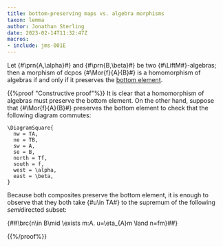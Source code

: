 ```yaml
---
title: bottom-preserving maps vs. algebra morphisms
taxon: lemma
author: Jonathan Sterling
date: 2023-02-14T11:32:47Z
macros:
- include: jms-001E
---
```


Let {#\prn{A,\alpha}#} and {#\prn{B,\beta}#} be two {#\LiftM#}-algebras; then a morphism of dcpos {#\Mor{f}{A}{B}#} is a homomorphism of algebras if and only if it preserves the [bottom element](jms-001V).

{{%proof "Constructive proof"%}}
It is clear that a homomorphism of algebras must preserve the bottom element. On the other hand, suppose that {#\Mor{f}{A}{B}#} preserves the bottom element to check that the following diagram commutes:
```render-latex
\DiagramSquare{
  nw = TA,
  ne = TB,
  sw = A,
  se = B,
  north = Tf,
  south = f,
  west = \alpha,
  east = \beta,
}
```

Because both composites preserve the bottom element, it is enough to observe that they both take {#u\in TA#} to the supremum of the following *semi*directed subset:

{##\brc{n\in B\mid \exists m:A. u=\eta_{A}m \land n=fm}##}


{{%/proof%}}

